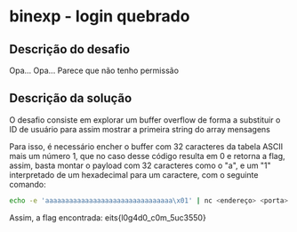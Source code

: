 # binexp - login quebrado

## Descrição do desafio

Opa... Opa... Parece que não tenho permissão

## Descrição da solução

O desafio consiste em explorar um buffer overflow de forma a substituir o ID de usuário para assim mostrar a primeira string do array mensagens

Para isso, é necessário encher o buffer com 32 caracteres da tabela ASCII mais um número 1, que no caso desse código resulta em 0 e retorna a flag, assim, basta montar o payload com 32 caracteres como o "a", e um "1" interpretado de um hexadecimal para um caractere, com o seguinte comando:

```bash
echo -e 'aaaaaaaaaaaaaaaaaaaaaaaaaaaaaaaa\x01' | nc <endereço> <porta>
```

Assim, a flag encontrada:
eits{l0g4d0_c0m_5uc3550}
